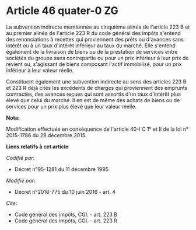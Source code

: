 # Article 46 quater-0 ZG

La subvention indirecte mentionnée au cinquième alinéa de l'article 223 B et au premier alinéa de l'article 223 R du code
général des impôts s'entend des renonciations à recettes qui proviennent des prêts ou d'avances sans intérêt ou à un taux
d'intérêt inférieur au taux du marché. Elle s'entend également de la livraison de biens ou de la prestation de services entre
sociétés du groupe sans contrepartie ou pour un prix inférieur à leur prix de revient ou, s'agissant de biens composant
l'actif immobilisé, pour un prix inférieur à leur valeur réelle. 

Constituent également une subvention indirecte au sens des articles 223 B et 223 R déjà cités les excédents de charges qui
proviennent des emprunts contractés, des avances reçues qui sont assortis d'un taux d'intérêt plus élevé que celui du marché.
Il en est de même des achats de biens ou de services pour un prix plus élevé que leur valeur réelle.

**Nota:**

Modification effectuée en conséquence de l'article 40-I C 1° et II de la loi n° 2015-1786 du 29 décembre 2015.

**Liens relatifs à cet article**

_Codifié par_:

  - Décret n°95-1281 du 11 décembre 1995

_Modifié par_:

  - Décret n°2016-775 du 10 juin 2016 - art. 4

_Cite_:

  - Code général des impôts, CGI. - art. 223 B
  - Code général des impôts, CGI. - art. 223 R
